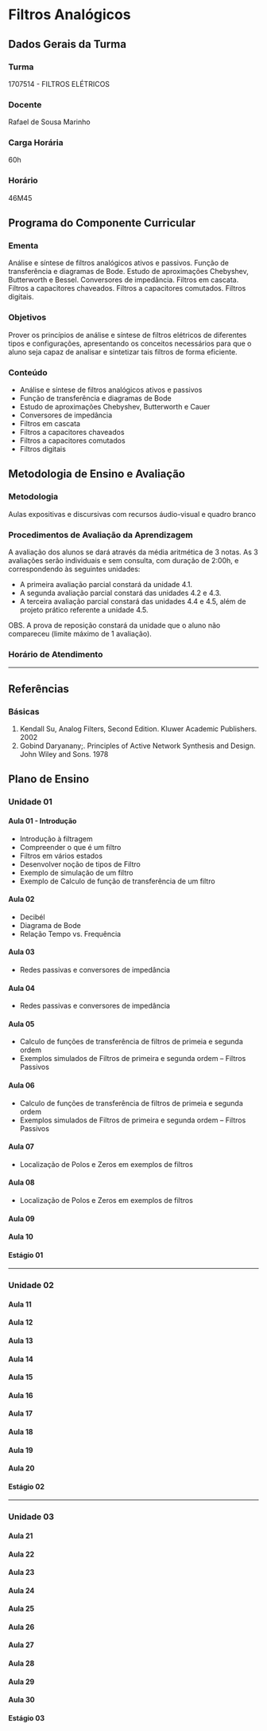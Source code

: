 # Filtros Analógicos

## Dados Gerais da Turma

### Turma

1707514 - FILTROS ELÉTRICOS

### Docente

Rafael de Sousa Marinho

### Carga Horária

60h

### Horário

46M45

## Programa do Componente Curricular

### Ementa

Análise e síntese de filtros analógicos ativos e passivos. Função de transferência e diagramas de Bode. Estudo de aproximações Chebyshev, Butterworth e Bessel.  Conversores de impedância. Filtros em cascata. Filtros a capacitores chaveados. Filtros a capacitores comutados. Filtros digitais.

### Objetivos

Prover os princípios de análise e síntese de filtros elétricos de diferentes tipos e configurações, apresentando os conceitos necessários para que o aluno seja capaz de analisar e sintetizar tais filtros de forma eficiente.

### Conteúdo

- Análise e síntese de filtros analógicos ativos e passivos
- Função de transferência e diagramas de Bode
- Estudo de aproximações Chebyshev, Butterworth e Cauer
- Conversores de impedância
- Filtros em cascata
- Filtros a capacitores chaveados
- Filtros a capacitores comutados
- Filtros digitais

## Metodologia de Ensino e Avaliação

### Metodologia

Aulas expositivas e discursivas com recursos áudio-visual e quadro branco

### Procedimentos de Avaliação da Aprendizagem

A avaliação dos alunos se dará através da média aritmética de 3 notas. As 3 avaliações serão individuais e sem consulta, com duração de 2:00h, e correspondendo às seguintes unidades:

- A primeira avaliação parcial constará da unidade 4.1.
- A segunda avaliação parcial constará das unidades 4.2 e 4.3.
- A terceira avaliação parcial constará das unidades 4.4 e 4.5, além de projeto prático referente a unidade 4.5.

OBS. A prova de reposição constará da unidade que o aluno não compareceu (limite máximo de 1 avaliação).

### Horário de Atendimento

---

## Referências

### Básicas

1. Kendall Su, Analog Filters, Second Edition. Kluwer Academic Publishers. 2002
2. Gobind Daryanany;. Principles of Active Network Synthesis and Design. John Wiley and Sons. 1978

## Plano de Ensino


### Unidade 01

#### Aula 01 - Introdução
* Introdução à filtragem
* Compreender o que é um filtro
* Filtros em vários estados
* Desenvolver noção de tipos de Filtro
* Exemplo de simulação de um filtro
* Exemplo de Calculo de função de transferência de um filtro

#### Aula 02
* Decibél
* Diagrama de Bode
* Relação Tempo vs. Frequência

#### Aula 03
* Redes passivas e conversores de impedância

#### Aula 04
* Redes passivas e conversores de impedância

#### Aula 05
* Calculo de funções de transferência de filtros de primeia e segunda ordem
* Exemplos simulados de Filtros de primeira e segunda ordem – Filtros Passivos

#### Aula 06
* Calculo de funções de transferência de filtros de primeia e segunda ordem
* Exemplos simulados de Filtros de primeira e segunda ordem – Filtros Passivos

#### Aula 07
* Localização de Polos e Zeros em exemplos de filtros

#### Aula 08
* Localização de Polos e Zeros em exemplos de filtros

#### Aula 09
#### Aula 10
#### Estágio 01

---

### Unidade 02

#### Aula 11
#### Aula 12
#### Aula 13
#### Aula 14
#### Aula 15
#### Aula 16
#### Aula 17
#### Aula 18
#### Aula 19
#### Aula 20
#### Estágio 02

---

### Unidade 03

#### Aula 21
#### Aula 22
#### Aula 23
#### Aula 24
#### Aula 25
#### Aula 26
#### Aula 27
#### Aula 28
#### Aula 29
#### Aula 30
#### Estágio 03
